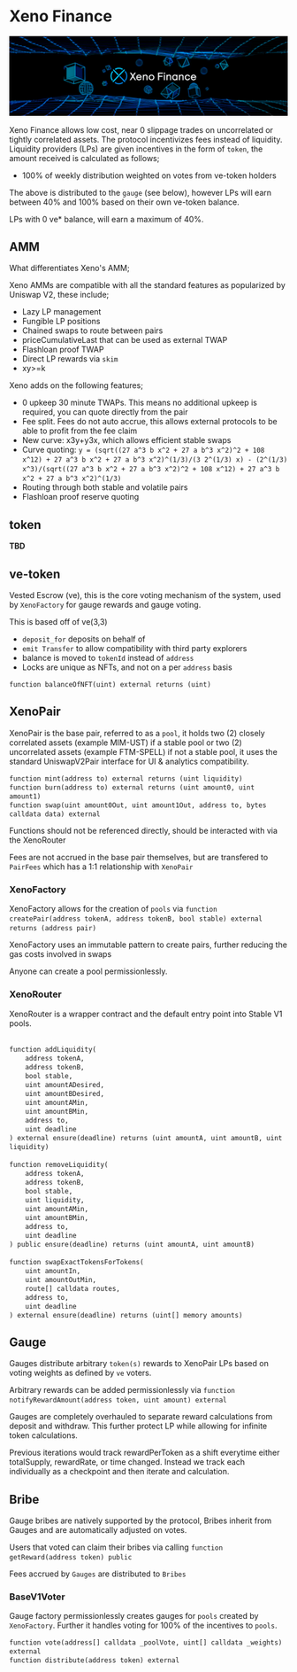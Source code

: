 # Xeno Finance

![Xeno Finance](banner.png)

Xeno Finance allows low cost, near 0 slippage trades on uncorrelated or tightly correlated assets. The protocol incentivizes
fees instead of liquidity. Liquidity providers (LPs) are given incentives in the form of `token`, the amount received is
calculated as follows;

- 100% of weekly distribution weighted on votes from ve-token holders

The above is distributed to the `gauge` (see below), however LPs will earn between 40% and 100% based on their own
ve-token balance.

LPs with 0 ve\* balance, will earn a maximum of 40%.

## AMM

What differentiates Xeno's AMM;

Xeno AMMs are compatible with all the standard features as popularized by Uniswap V2, these include;

- Lazy LP management
- Fungible LP positions
- Chained swaps to route between pairs
- priceCumulativeLast that can be used as external TWAP
- Flashloan proof TWAP
- Direct LP rewards via `skim`
- xy>=k

Xeno adds on the following features;

- 0 upkeep 30 minute TWAPs. This means no additional upkeep is required, you can quote directly from the pair
- Fee split. Fees do not auto accrue, this allows external protocols to be able to profit from the fee claim
- New curve: x3y+y3x, which allows efficient stable swaps
- Curve
  quoting: `y = (sqrt((27 a^3 b x^2 + 27 a b^3 x^2)^2 + 108 x^12) + 27 a^3 b x^2 + 27 a b^3 x^2)^(1/3)/(3 2^(1/3) x) - (2^(1/3) x^3)/(sqrt((27 a^3 b x^2 + 27 a b^3 x^2)^2 + 108 x^12) + 27 a^3 b x^2 + 27 a b^3 x^2)^(1/3)`
- Routing through both stable and volatile pairs
- Flashloan proof reserve quoting

## token

**TBD**

## ve-token

Vested Escrow (ve), this is the core voting mechanism of the system, used by `XenoFactory` for gauge rewards and gauge
voting.

This is based off of ve(3,3)

- `deposit_for` deposits on behalf of
- `emit Transfer` to allow compatibility with third party explorers
- balance is moved to `tokenId` instead of `address`
- Locks are unique as NFTs, and not on a per `address` basis

```
function balanceOfNFT(uint) external returns (uint)
```

## XenoPair

XenoPair is the base pair, referred to as a `pool`, it holds two (2) closely correlated assets (example MIM-UST) if a
stable pool or two (2) uncorrelated assets (example FTM-SPELL) if not a stable pool, it uses the standard UniswapV2Pair
interface for UI & analytics compatibility.

```
function mint(address to) external returns (uint liquidity)
function burn(address to) external returns (uint amount0, uint amount1)
function swap(uint amount0Out, uint amount1Out, address to, bytes calldata data) external
```

Functions should not be referenced directly, should be interacted with via the XenoRouter

Fees are not accrued in the base pair themselves, but are transfered to `PairFees` which has a 1:1 relationship
with `XenoPair`

### XenoFactory

XenoFactory allows for the creation of `pools`
via `function createPair(address tokenA, address tokenB, bool stable) external returns (address pair)`

XenoFactory uses an immutable pattern to create pairs, further reducing the gas costs involved in swaps

Anyone can create a pool permissionlessly.

### XenoRouter

XenoRouter is a wrapper contract and the default entry point into Stable V1 pools.

```

function addLiquidity(
    address tokenA,
    address tokenB,
    bool stable,
    uint amountADesired,
    uint amountBDesired,
    uint amountAMin,
    uint amountBMin,
    address to,
    uint deadline
) external ensure(deadline) returns (uint amountA, uint amountB, uint liquidity)

function removeLiquidity(
    address tokenA,
    address tokenB,
    bool stable,
    uint liquidity,
    uint amountAMin,
    uint amountBMin,
    address to,
    uint deadline
) public ensure(deadline) returns (uint amountA, uint amountB)

function swapExactTokensForTokens(
    uint amountIn,
    uint amountOutMin,
    route[] calldata routes,
    address to,
    uint deadline
) external ensure(deadline) returns (uint[] memory amounts)

```

## Gauge

Gauges distribute arbitrary `token(s)` rewards to XenoPair LPs based on voting weights as defined by `ve` voters.

Arbitrary rewards can be added permissionlessly
via `function notifyRewardAmount(address token, uint amount) external`

Gauges are completely overhauled to separate reward calculations from deposit and withdraw. This further protect LP
while allowing for infinite token calculations.

Previous iterations would track rewardPerToken as a shift everytime either totalSupply, rewardRate, or time changed.
Instead we track each individually as a checkpoint and then iterate and calculation.

## Bribe

Gauge bribes are natively supported by the protocol, Bribes inherit from Gauges and are automatically adjusted on votes.

Users that voted can claim their bribes via calling `function getReward(address token) public`

Fees accrued by `Gauges` are distributed to `Bribes`

### BaseV1Voter

Gauge factory permissionlessly creates gauges for `pools` created by `XenoFactory`. Further it handles voting for 100%
of the incentives to `pools`.

```
function vote(address[] calldata _poolVote, uint[] calldata _weights) external
function distribute(address token) external
```
